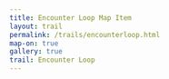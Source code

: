 ```yaml
---
title: Encounter Loop Map Item
layout: trail
permalink: /trails/encounterloop.html
map-on: true
gallery: true
trail: Encounter Loop
---
```



